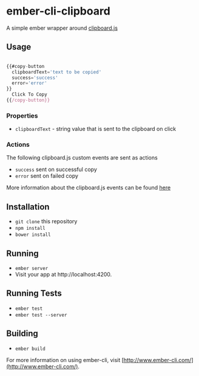 # ember-cli-clipboard

A simple ember wrapper around [clipboard.js](http://zenorocha.github.io/clipboard.js/)

## Usage

```javascript

{{#copy-button
  clipboardText='text to be copied'
  success='success'
  error='error'
}}
  Click To Copy
{{/copy-button}}
```

### Properties

* `clipboardText` - string value that is sent to the clipboard on click

### Actions

The following clipboard.js custom events are sent as actions

* `success` sent on successful copy
* `error` sent on failed copy

More information about the clipboard.js events can be found [here](https://github.com/zenorocha/clipboard.js/#events)

## Installation

* `git clone` this repository
* `npm install`
* `bower install`

## Running

* `ember server`
* Visit your app at http://localhost:4200.

## Running Tests

* `ember test`
* `ember test --server`

## Building

* `ember build`

For more information on using ember-cli, visit [http://www.ember-cli.com/](http://www.ember-cli.com/).
